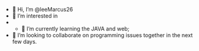 - 👋 Hi, I’m @leeMarcus26
- 👀 I’m interested in 
- - 🌱 I’m currently learning the JAVA and web;  
- 💞️ I’m looking to collaborate on programming issues together in the next few days.

<!---
leeMarcus26/leeMarcus26 is a ✨ special ✨ repository because its `README.md` (this file) appears on your GitHub profile.
You can click the Preview link to take a look at your changes.
--->

